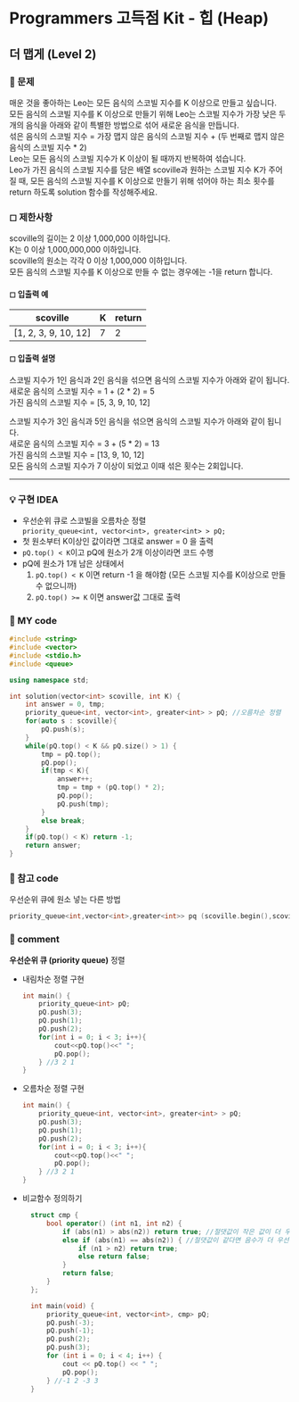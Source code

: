 # Programmers 고득점 Kit - 힙 (Heap)

## 더 맵게 (Level 2)

### 🌴 문제

매운 것을 좋아하는 Leo는 모든 음식의 스코빌 지수를 K 이상으로 만들고 싶습니다. <br>
모든 음식의 스코빌 지수를 K 이상으로 만들기 위해 Leo는 스코빌 지수가 가장 낮은 두 개의 음식을 아래와 같이 특별한 방법으로 섞어 새로운 음식을 만듭니다. <br>
섞은 음식의 스코빌 지수 = 가장 맵지 않은 음식의 스코빌 지수 + (두 번째로 맵지 않은 음식의 스코빌 지수 \* 2) <br>
Leo는 모든 음식의 스코빌 지수가 K 이상이 될 때까지 반복하여 섞습니다. <br>
Leo가 가진 음식의 스코빌 지수를 담은 배열 scoville과 원하는 스코빌 지수 K가 주어질 때, 모든 음식의 스코빌 지수를 K 이상으로 만들기 위해 섞어야 하는 최소 횟수를 return 하도록 solution 함수를 작성해주세요.

### ◻ 제한사항

scoville의 길이는 2 이상 1,000,000 이하입니다. <br>
K는 0 이상 1,000,000,000 이하입니다. <br>
scoville의 원소는 각각 0 이상 1,000,000 이하입니다. <br>
모든 음식의 스코빌 지수를 K 이상으로 만들 수 없는 경우에는 -1을 return 합니다.

#### ◻ 입출력 예

| scoville             | K   | return |
| -------------------- | --- | ------ |
| [1, 2, 3, 9, 10, 12] | 7   | 2      |

#### ◻ 입출력 설명

스코빌 지수가 1인 음식과 2인 음식을 섞으면 음식의 스코빌 지수가 아래와 같이 됩니다. <br>
새로운 음식의 스코빌 지수 = 1 + (2 \* 2) = 5 <br>
가진 음식의 스코빌 지수 = [5, 3, 9, 10, 12] <br>

스코빌 지수가 3인 음식과 5인 음식을 섞으면 음식의 스코빌 지수가 아래와 같이 됩니다. <br>
새로운 음식의 스코빌 지수 = 3 + (5 \* 2) = 13 <br>
가진 음식의 스코빌 지수 = [13, 9, 10, 12] <br>
모든 음식의 스코빌 지수가 7 이상이 되었고 이때 섞은 횟수는 2회입니다.

---

### 💡 구현 IDEA

- 우선순위 큐로 스코빌을 오름차순 정렬<br>
  `priority_queue<int, vector<int>, greater<int> > pQ;`
- 첫 원소부터 K이상인 값이라면 그대로 answer = 0 을 출력
- `pQ.top() < K`이고 pQ에 원소가 2개 이상이라면 코드 수행
- pQ에 원소가 1개 남은 상태에서
  1. `pQ.top() < K` 이면 return -1 을 해야함 (모든 스코빌 지수를 K이상으로 만들 수 없으니까)
  2. `pQ.top() >= K` 이면 answer값 그대로 출력

### 🤠 MY code

```c++
#include <string>
#include <vector>
#include <stdio.h>
#include <queue>

using namespace std;

int solution(vector<int> scoville, int K) {
    int answer = 0, tmp;
    priority_queue<int, vector<int>, greater<int> > pQ; //오름차순 정렬
    for(auto s : scoville){
        pQ.push(s);
    }
    while(pQ.top() < K && pQ.size() > 1) {
        tmp = pQ.top();
        pQ.pop();
        if(tmp < K){
            answer++;
            tmp = tmp + (pQ.top() * 2);
            pQ.pop();
            pQ.push(tmp);
        }
        else break;
    }
    if(pQ.top() < K) return -1;
    return answer;
}
```

### 💬 참고 code

우선순위 큐에 원소 넣는 다른 방법

```c++
priority_queue<int,vector<int>,greater<int>> pq (scoville.begin(),scoville.end());
```

### 📙 comment

**우선순위 큐 (priority queue)** 정렬

- 내림차순 정렬 구현

  ```c++
  int main() {
      priority_queue<int> pQ;
      pQ.push(3);
      pQ.push(1);
      pQ.push(2);
      for(int i = 0; i < 3; i++){
          cout<<pQ.top()<<" ";
          pQ.pop();
      } //3 2 1
  }
  ```

- 오름차순 정렬 구현

  ```c++
  int main() {
      priority_queue<int, vector<int>, greater<int> > pQ;
      pQ.push(3);
      pQ.push(1);
      pQ.push(2);
      for(int i = 0; i < 3; i++){
          cout<<pQ.top()<<" ";
          pQ.pop();
      } //3 2 1
  }
  ```

- 비교함수 정의하기

  ```c++
    struct cmp {
        bool operator() (int n1, int n2) {
            if (abs(n1) > abs(n2)) return true; //절댓값이 작은 값이 더 우선
            else if (abs(n1) == abs(n2)) { //절댓값이 같다면 음수가 더 우선
                if (n1 > n2) return true;
                else return false;
            }
            return false;
        }
    };

    int main(void) {
        priority_queue<int, vector<int>, cmp> pQ;
        pQ.push(-3);
        pQ.push(-1);
        pQ.push(2);
        pQ.push(3);
        for (int i = 0; i < 4; i++) {
            cout << pQ.top() << " ";
            pQ.pop();
        } //-1 2 -3 3
    }
  ```
